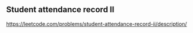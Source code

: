 ## Student attendance record II
https://leetcode.com/problems/student-attendance-record-ii/description/
